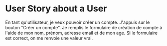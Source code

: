 # User Story about a User

En tant qu'utilisateur, je veux pouvoir créer un compte.
J'appuis sur le bouton "Créer un compte".
Je remplis le formulaire de création de compte à l'aide de mon nom, prénom, adresse email et de mon age.
Si le formulaire est correct, on me renvoie une valeur vrai.
